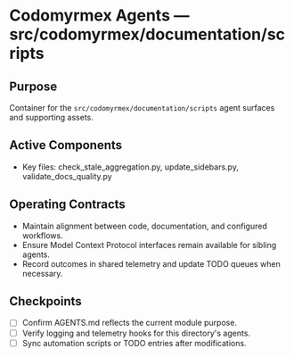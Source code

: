 # Codomyrmex Agents — src/codomyrmex/documentation/scripts

## Purpose
Container for the `src/codomyrmex/documentation/scripts` agent surfaces and supporting assets.

## Active Components
- Key files: check_stale_aggregation.py, update_sidebars.py, validate_docs_quality.py

## Operating Contracts
- Maintain alignment between code, documentation, and configured workflows.
- Ensure Model Context Protocol interfaces remain available for sibling agents.
- Record outcomes in shared telemetry and update TODO queues when necessary.

## Checkpoints
- [ ] Confirm AGENTS.md reflects the current module purpose.
- [ ] Verify logging and telemetry hooks for this directory's agents.
- [ ] Sync automation scripts or TODO entries after modifications.
